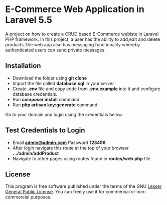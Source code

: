 # E-Commerce Web Application in Laravel 5.5

A project on how to create a CRUD based E-Commerce webiste in Laravel PHP framework. In this project, a user has the ability to add,edit and delete products.The web app also has messaging functionality whereby authenticated users can send private messages. 


## Installation
* Download the folder using **git clone**
* Import the file called **database.sql** in your server
* Create **.env** file and copy code from  **.env.example**  into it and configure database credentials.
* Run **composer install** command
* Run **php artisan key:generate** command.

Go to your domain and login using the credentials below:

## Test Credentials to Login
* Email **admin@admin.com** Password **123456**
* After login navigate this route at the top of your browser **.../admin/addProduct**
* Navigate to other pages using routes found in **routes/web.php** file

## License
This program is free software published under the terms of the GNU [Lesser General Public License](http://www.gnu.org/copyleft/lesser.html). You can freely use it for commercial or non-commercial purposes.